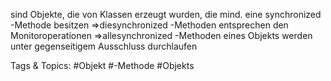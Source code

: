 sind Objekte, die von Klassen erzeugt wurden, die mind. eine
synchronized -Methode besitzen
⇒diesynchronized -Methoden entsprechen den Monitoroperationen
⇒allesynchronized -Methoden eines Objekts werden unter gegenseitigem
Ausschluss durchlaufen

   Tags & Topics:
   #Objekt
   #-Methode
   #Objekts